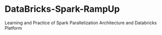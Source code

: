 # DataBricks-Spark-RampUp
Learning and Practice of Spark Parallelization Architecture and Databricks Platform
